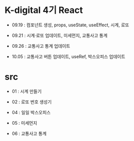 # K-digital 4기 React

+ 09.19 : 컴포넌트 생성, props, useState, useEffect, 시계, 로또

+ 09.21 : 시계·로또 업데이트, 미세먼지, 교통사고 통계

+ 09.26 : 교통사고 통계 업데이트

+ 10.05 : 교통사고 버튼 업데이트, useRef, 박스오피스 업데이트

# src

+ 01 : 시계 만들기

+ 02 : 로또 번호 생성기

+ 04 : 일일 박스오피스

+ 05 : 미세먼지 

+ 06 : 교통사고 통계
